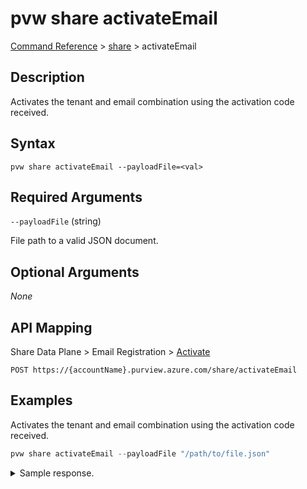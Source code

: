 # pvw share activateEmail

[Command Reference](../../../README.md#command-reference) > [share](./main.md) >  activateEmail

## Description

Activates the tenant and email combination using the activation code received.

## Syntax

```
pvw share activateEmail --payloadFile=<val>
```

## Required Arguments

`--payloadFile` (string)

File path to a valid JSON document.

## Optional Arguments

*None*

## API Mapping

Share Data Plane > Email Registration > [Activate](https://docs.microsoft.com/en-us/rest/api/purview/sharedataplane/email-registration/activate)

```
POST https://{accountName}.purview.azure.com/share/activateEmail
```

## Examples

Activates the tenant and email combination using the activation code received.

```powershell
pvw share activateEmail --payloadFile "/path/to/file.json"
```


<details><summary>Sample response.</summary>
<p>

```json
{
   "properties":{
      "activationCode":"15ee7153fe0df5a3a449a897d6cec836"
   }
}
```
</p>
</details>
